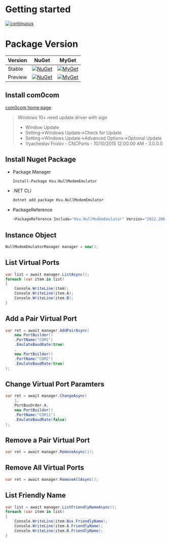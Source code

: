 # Getting started

[![continuous](https://github.com/seayxu/NullModemEmulator/actions/workflows/continuous.yml/badge.svg?branch=main)](https://github.com/seayxu/NullModemEmulator/actions/workflows/continuous.yml)

# Package Version
|Version|NuGet|MyGet|
|---|---|---|
|Stable|[![NuGet](https://img.shields.io/nuget/v/Hsu.NullModemEmulator?style=flat-square)](https://www.nuget.org/packages/Hsu.NullModemEmulator) | [![MyGet](https://img.shields.io/myget/godsharp/v/Hsu.NullModemEmulator?style=flat-square&label=myget)](https://www.myget.org/feed/godsharp/package/nuget/Hsu.NullModemEmulator) |
|Preview|[![NuGet](https://img.shields.io/nuget/vpre/Hsu.NullModemEmulator?style=flat-square)](https://www.nuget.org/packages/Hsu.NullModemEmulator) | [![MyGet](https://img.shields.io/myget/godsharp/vpre/Hsu.NullModemEmulator?style=flat-square&label=myget)](https://www.myget.org/feed/godsharp/package/nuget/Hsu.NullModemEmulator) |

## Install com0com
[com0com home page](https://sourceforge.net/projects/com0com/)
>Windows 10+ need update driver with sign
> - Window Update
> - Setting->Windows Update->Check for Update
> - Setting->Windows Update->Advanced Options->Optional Update
> - Vyacheslav Frolov - CNCPorts - 10/10/2015 12:00:00 AM - 3.0.0.0

## Install Nuget Package
- Package Manager
  ```bash
  Install-Package Hsu.NullModemEmulator
  ```
- .NET CLI
  ```bash
  dotnet add package Hsu.NullModemEmulator
  ```

- PackageReference
  ```csharp
  <PackageReference Include="Hsu.NullModemEmulator" Version="2022.206.16.0" />
  ```

## Instance Object

```csharp
NullModemEmulatorManager manager = new();
```

## List Virtual Ports
```csharp
var list = await manager.ListAsync();
foreach (var item in list)
{
    Console.WriteLine(item);
    Console.WriteLine(item.A);
    Console.WriteLine(item.B);
}
```

## Add a Pair Virtual Port
```csharp
var ret = await manager.AddPairAsync(
    new PortBuilder()
    .PortName("COM1")
    .EmulateBaudRate(true)
    ,
    new PortBuilder()
    .PortName("COM2")
    .EmulateBaudRate(true)
);
```

## Change Virtual Port Paramters
```csharp
var ret = await manager.ChangeAsync(
    1,
    PortBusOrder.A,
    new PortBuilder()
    .PortName("COM11")
    .EmulateBaudRate(false)
);
```

## Remove a Pair Virtual Port
```csharp
var ret = await manager.RemoveAsync(1);
```

## Remove All Virtual Ports
```csharp
var ret = await manager.RemoveAllAsync();
```

## List Friendly Name
```csharp
var list = await manager.ListFriendlyNameAsync();
foreach (var item in list)
{
    Console.WriteLine(item.Bus.FriendlyName);
    Console.WriteLine(item.A.FriendlyName);
    Console.WriteLine(item.B.FriendlyName);
}
```